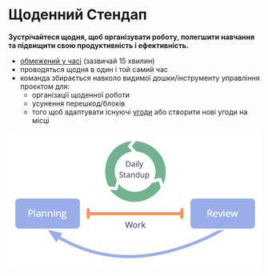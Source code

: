 # Щоденний Стендап

<summary>
<strong>Зустрічайтеся щодня, щоб організувати роботу, полегшити навчання та підвищити свою продуктивність і ефективність.</strong>
</summary>

- [обмежений у часі](glossary:timebox) (зазвичай 15 хвилин)
- проводяться щодня в один і той самий час
- команда збирається навколо видимої дошки/інструменту управління проєктом для: 
    - організації щоденної роботи
    - усунення перешкод/блоків
    - того щоб адаптувати існуючі [угоди](glossary:agreement) або створити нові угоди на місці

![Щоденний стендап є важливою зустріччю для команд, що самоорганізуються.](img/meetings/planning-review-standup.png)